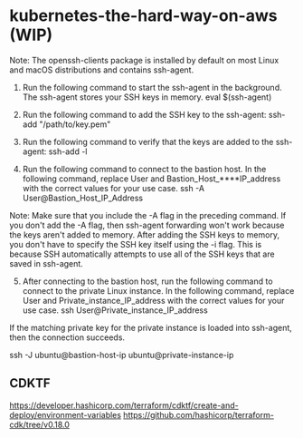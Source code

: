 # kubernetes-the-hard-way-on-aws (WIP)
Note: The openssh-clients package is installed by default on most Linux and macOS distributions and contains ssh-agent.

1.    Run the following command to start the ssh-agent in the background. The ssh-agent stores your SSH keys in memory.
eval $(ssh-agent)

2.    Run the following command to add the SSH key to the ssh-agent:
ssh-add "/path/to/key.pem"

3.    Run the following command to verify that the keys are added to the ssh-agent:
ssh-add -l

4.    Run the following command to connect to the bastion host. In the following command, replace User and Bastion_Host_****IP_address with the correct values for your use case.
ssh -A User@Bastion_Host_IP_Address

Note: Make sure that you include the -A flag in the preceding command. If you don't add the -A flag, then ssh-agent forwarding won't work because the keys aren't added to memory. After adding the SSH keys to memory, you don't have to specify the SSH key itself using the -i flag. This is because SSH automatically attempts to use all of the SSH keys that are saved in ssh-agent.

5.    After connecting to the bastion host, run the following command to connect to the private Linux instance. In the following command, replace User and Private_instance_IP_address with the correct values for your use case.
ssh User@Private_instance_IP_address

If the matching private key for the private instance is loaded into ssh-agent, then the connection succeeds.


ssh -J ubuntu@bastion-host-ip ubuntu@private-instance-ip

## CDKTF
https://developer.hashicorp.com/terraform/cdktf/create-and-deploy/environment-variables
https://github.com/hashicorp/terraform-cdk/tree/v0.18.0
